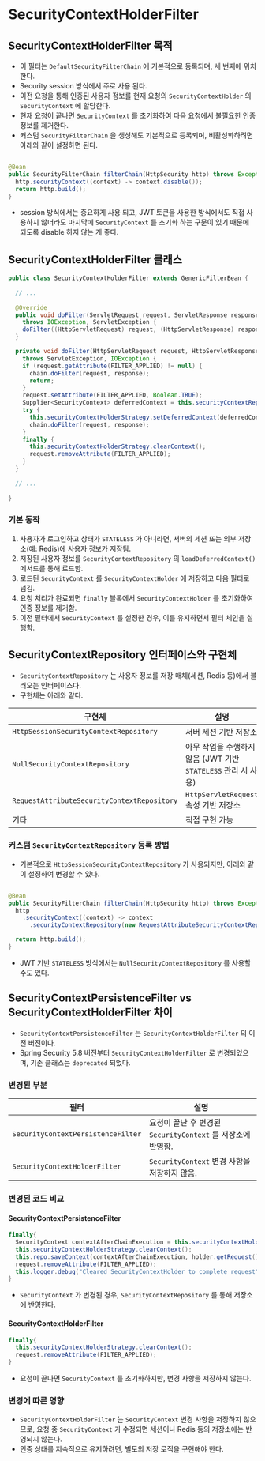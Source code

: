 # SecurityContextHolderFilter

## SecurityContextHolderFilter 목적

- 이 필터는 `DefaultSecurityFilterChain` 에 기본적으로 등록되며, 세 번째에 위치한다.
- Security session 방식에서 주로 사용 된다.
- 이전 요청을 통해 인증된 사용자 정보를 현재 요청의 `SecurityContextHolder` 의 `SecurityContext` 에 할당한다.
- 현재 요청이 끝나면 `SecurityContext` 를 초기화하여 다음 요청에서 불필요한 인증 정보를 제거한다.
- 커스텀 `SecurityFilterChain` 을 생성해도 기본적으로 등록되며, 비활성화하려면 아래와 같이 설정하면 된다.

```java

@Bean
public SecurityFilterChain filterChain(HttpSecurity http) throws Exception {
  http.securityContext((context) -> context.disable());
  return http.build();
}
```

- session 방식에서는 중요하게 사용 되고, JWT 토큰을 사용한 방식에서도 직접 사용하지 않더라도 마지막에 `SecurityContext` 를 초기화 하는 구문이 있기 때문에 되도록 disable 하지 않는 게 좋다.

## SecurityContextHolderFilter 클래스

```java
public class SecurityContextHolderFilter extends GenericFilterBean {
  
  // ...
  
  @Override
  public void doFilter(ServletRequest request, ServletResponse response, FilterChain chain)
    throws IOException, ServletException {
    doFilter((HttpServletRequest) request, (HttpServletResponse) response, chain);
  }

  private void doFilter(HttpServletRequest request, HttpServletResponse response, FilterChain chain)
    throws ServletException, IOException {
    if (request.getAttribute(FILTER_APPLIED) != null) {
      chain.doFilter(request, response);
      return;
    }
    request.setAttribute(FILTER_APPLIED, Boolean.TRUE);
    Supplier<SecurityContext> deferredContext = this.securityContextRepository.loadDeferredContext(request);
    try {
      this.securityContextHolderStrategy.setDeferredContext(deferredContext);
      chain.doFilter(request, response);
    }
    finally {
      this.securityContextHolderStrategy.clearContext();
      request.removeAttribute(FILTER_APPLIED);
    }
  }
  
  // ...
  
}
```

### 기본 동작

1. 사용자가 로그인하고 상태가 `STATELESS` 가 아니라면, 서버의 세션 또는 외부 저장소(예: Redis)에 사용자 정보가 저장됨.
2. 저장된 사용자 정보를 `SecurityContextRepository` 의 `loadDeferredContext()` 메서드를 통해 로드함.
3. 로드된 `SecurityContext` 를 `SecurityContextHolder` 에 저장하고 다음 필터로 넘김.
4. 요청 처리가 완료되면 `finally` 블록에서 `SecurityContextHolder` 를 초기화하여 인증 정보를 제거함.
5. 이전 필터에서 `SecurityContext` 를 설정한 경우, 이를 유지하면서 필터 체인을 실행함.

## SecurityContextRepository 인터페이스와 구현체

- `SecurityContextRepository` 는 사용자 정보를 저장 매체(세션, Redis 등)에서 불러오는 인터페이스다.
- 구현체는 아래와 같다.

| 구현체                                         | 설명                                          |
|---------------------------------------------|---------------------------------------------|
| `HttpSessionSecurityContextRepository`      | 서버 세션 기반 저장소                                |
| `NullSecurityContextRepository`             | 아무 작업을 수행하지 않음 (JWT 기반 `STATELESS` 관리 시 사용) |
| `RequestAttributeSecurityContextRepository` | `HttpServletRequest` 속성 기반 저장소              |
| 기타                                          | 직접 구현 가능                                    |

### 커스텀 `SecurityContextRepository` 등록 방법

- 기본적으로 `HttpSessionSecurityContextRepository` 가 사용되지만, 아래와 같이 설정하여 변경할 수 있다.

```java

@Bean
public SecurityFilterChain filterChain(HttpSecurity http) throws Exception {
  http
    .securityContext((context) -> context
      .securityContextRepository(new RequestAttributeSecurityContextRepository()));

  return http.build();
}
```

- JWT 기반 `STATELESS` 방식에서는 `NullSecurityContextRepository` 를 사용할 수도 있다.

## SecurityContextPersistenceFilter vs SecurityContextHolderFilter 차이

- `SecurityContextPersistenceFilter` 는 `SecurityContextHolderFilter` 의 이전 버전이다.
- Spring Security 5.8 버전부터 `SecurityContextHolderFilter` 로 변경되었으며, 기존 클래스는 `deprecated` 되었다.

### 변경된 부분

| 필터                                 | 설명                                         |
|------------------------------------|--------------------------------------------|
| `SecurityContextPersistenceFilter` | 요청이 끝난 후 변경된 `SecurityContext` 를 저장소에 반영함. |
| `SecurityContextHolderFilter`      | `SecurityContext` 변경 사항을 저장하지 않음.          |

### 변경된 코드 비교

#### SecurityContextPersistenceFilter

```java
finally{
  SecurityContext contextAfterChainExecution = this.securityContextHolderStrategy.getContext();
  this.securityContextHolderStrategy.clearContext();
  this.repo.saveContext(contextAfterChainExecution, holder.getRequest(),holder.getResponse());
  request.removeAttribute(FILTER_APPLIED);
  this.logger.debug("Cleared SecurityContextHolder to complete request");
}
```

- `SecurityContext` 가 변경된 경우, `SecurityContextRepository` 를 통해 저장소에 반영한다.

#### SecurityContextHolderFilter

```java
finally{
  this.securityContextHolderStrategy.clearContext();
  request.removeAttribute(FILTER_APPLIED);
}
```

- 요청이 끝나면 `SecurityContext` 를 초기화하지만, 변경 사항을 저장하지 않는다.

### 변경에 따른 영향

- `SecurityContextHolderFilter` 는 `SecurityContext` 변경 사항을 저장하지 않으므로, 요청 중 `SecurityContext` 가 수정되면 세션이나 Redis 등의 저장소에는 반영되지 않는다.
- 인증 상태를 지속적으로 유지하려면, 별도의 저장 로직을 구현해야 한다.


